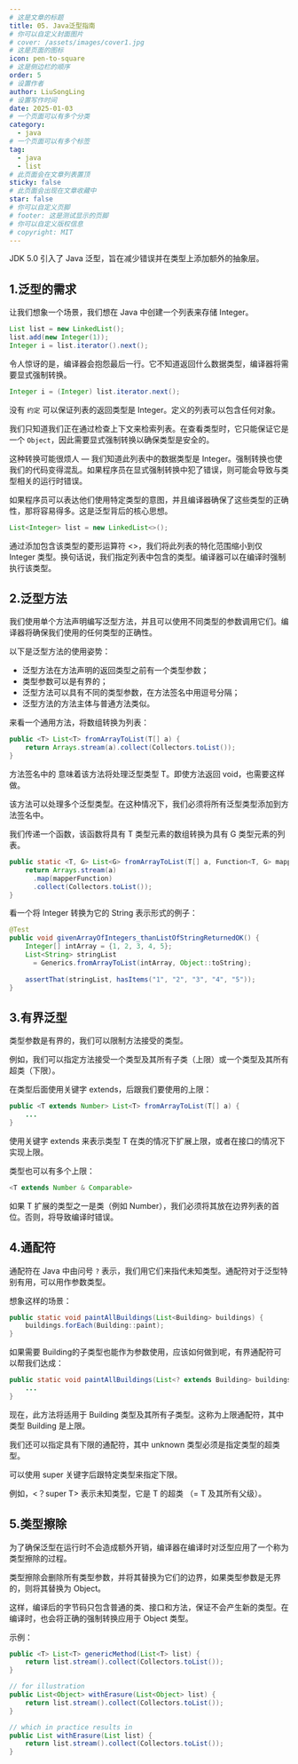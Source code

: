 ```yaml
---
# 这是文章的标题
title: 05. Java泛型指南
# 你可以自定义封面图片
# cover: /assets/images/cover1.jpg
# 这是页面的图标
icon: pen-to-square
# 这是侧边栏的顺序
order: 5
# 设置作者
author: LiuSongLing
# 设置写作时间
date: 2025-01-03
# 一个页面可以有多个分类
category:
  - java
# 一个页面可以有多个标签
tag:
  - java
  - list
# 此页面会在文章列表置顶
sticky: false
# 此页面会出现在文章收藏中
star: false
# 你可以自定义页脚
# footer: 这是测试显示的页脚
# 你可以自定义版权信息
# copyright: MIT
---
```


JDK 5.0 引入了 Java 泛型，旨在减少错误并在类型上添加额外的抽象层。

<!-- more -->

## 1.泛型的需求
让我们想象一个场景，我们想在 Java 中创建一个列表来存储 Integer。

```java
List list = new LinkedList();
list.add(new Integer(1)); 
Integer i = list.iterator().next();
```

令人惊讶的是，编译器会抱怨最后一行。它不知道返回什么数据类型，编译器将需要显式强制转换。
```java
Integer i = (Integer) list.iterator.next();
```

没有 `约定` 可以保证列表的返回类型是 Integer。定义的列表可以包含任何对象。

我们只知道我们正在通过检查上下文来检索列表。在查看类型时，它只能保证它是一个 `Object`，因此需要显式强制转换以确保类型是安全的。

这种转换可能很烦人 — 我们知道此列表中的数据类型是 Integer。强制转换也使我们的代码变得混乱。如果程序员在显式强制转换中犯了错误，则可能会导致与类型相关的运行时错误。

如果程序员可以表达他们使用特定类型的意图，并且编译器确保了这些类型的正确性，那将容易得多。这是泛型背后的核心思想。

```java
List<Integer> list = new LinkedList<>();
```
通过添加包含该类型的菱形运算符 <>，我们将此列表的特化范围缩小到仅 Integer 类型。换句话说，我们指定列表中包含的类型。编译器可以在编译时强制执行该类型。

## 2.泛型方法

我们使用单个方法声明编写泛型方法，并且可以使用不同类型的参数调用它们。编译器将确保我们使用的任何类型的正确性。

以下是泛型方法的使用姿势：
- 泛型方法在方法声明的返回类型之前有一个类型参数；
- 类型参数可以是有界的；
- 泛型方法可以具有不同的类型参数，在方法签名中用逗号分隔；
- 泛型方法的方法主体与普通方法类似。

来看一个通用方法，将数组转换为列表：

```java
public <T> List<T> fromArrayToList(T[] a) {   
    return Arrays.stream(a).collect(Collectors.toList());
}
```

方法签名中的 <T> 意味着该方法将处理泛型类型 T。即使方法返回 void，也需要这样做。

该方法可以处理多个泛型类型。在这种情况下，我们必须将所有泛型类型添加到方法签名中。

我们传递一个函数，该函数将具有 T 类型元素的数组转换为具有 G 类型元素的列表。
```java
public static <T, G> List<G> fromArrayToList(T[] a, Function<T, G> mapperFunction) {
    return Arrays.stream(a)
      .map(mapperFunction)
      .collect(Collectors.toList());
}
```

看一个将 Integer 转换为它的 String 表示形式的例子：
```java
@Test
public void givenArrayOfIntegers_thanListOfStringReturnedOK() {
    Integer[] intArray = {1, 2, 3, 4, 5};
    List<String> stringList
      = Generics.fromArrayToList(intArray, Object::toString);
 
    assertThat(stringList, hasItems("1", "2", "3", "4", "5"));
}
```

## 3.有界泛型

类型参数是有界的，我们可以限制方法接受的类型。

例如，我们可以指定方法接受一个类型及其所有子类（上限）或一个类型及其所有超类（下限）。

在类型后面使用关键字 extends，后跟我们要使用的上限：

```java
public <T extends Number> List<T> fromArrayToList(T[] a) {
    ...
}
```

使用关键字 extends 来表示类型 T 在类的情况下扩展上限，或者在接口的情况下实现上限。

类型也可以有多个上限：
```java
<T extends Number & Comparable>
```

如果 T 扩展的类型之一是类（例如 Number），我们必须将其放在边界列表的首位。否则，将导致编译时错误。

## 4.通配符

通配符在 Java 中由问号 `?` 表示，我们用它们来指代未知类型。通配符对于泛型特别有用，可以用作参数类型。

想象这样的场景：
```java
public static void paintAllBuildings(List<Building> buildings) {
    buildings.forEach(Building::paint);
}
```

如果需要 Building的子类型也能作为参数使用，应该如何做到呢，有界通配符可以帮我们达成：
```java
public static void paintAllBuildings(List<? extends Building> buildings) {
    ...
}
```

现在，此方法将适用于 Building 类型及其所有子类型。这称为上限通配符，其中类型 Building 是上限。

我们还可以指定具有下限的通配符，其中 unknown 类型必须是指定类型的超类型。

可以使用 super 关键字后跟特定类型来指定下限。

例如，<？super T> 表示未知类型，它是 T 的超类 （= T 及其所有父级）。


## 5.类型擦除

为了确保泛型在运行时不会造成额外开销，编译器在编译时对泛型应用了一个称为类型擦除的过程。

类型擦除会删除所有类型参数，并将其替换为它们的边界，如果类型参数是无界的，则将其替换为 Object。

这样，编译后的字节码只包含普通的类、接口和方法，保证不会产生新的类型。在编译时，也会将正确的强制转换应用于 Object 类型。

示例：

```java
public <T> List<T> genericMethod(List<T> list) {
    return list.stream().collect(Collectors.toList());
}
```

```java
// for illustration
public List<Object> withErasure(List<Object> list) {
    return list.stream().collect(Collectors.toList());
}

// which in practice results in
public List withErasure(List list) {
    return list.stream().collect(Collectors.toList());
}
```